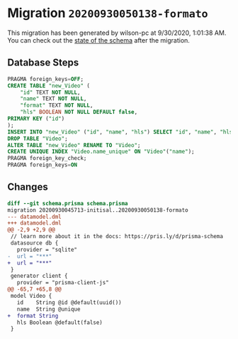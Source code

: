 # Migration `20200930050138-formato`

This migration has been generated by wilson-pc at 9/30/2020, 1:01:38 AM.
You can check out the [state of the schema](./schema.prisma) after the migration.

## Database Steps

```sql
PRAGMA foreign_keys=OFF;
CREATE TABLE "new_Video" (
    "id" TEXT NOT NULL,
    "name" TEXT NOT NULL,
    "format" TEXT NOT NULL,
    "hls" BOOLEAN NOT NULL DEFAULT false,
PRIMARY KEY ("id")
);
INSERT INTO "new_Video" ("id", "name", "hls") SELECT "id", "name", "hls" FROM "Video";
DROP TABLE "Video";
ALTER TABLE "new_Video" RENAME TO "Video";
CREATE UNIQUE INDEX "Video.name_unique" ON "Video"("name");
PRAGMA foreign_key_check;
PRAGMA foreign_keys=ON
```

## Changes

```diff
diff --git schema.prisma schema.prisma
migration 20200930045713-initisal..20200930050138-formato
--- datamodel.dml
+++ datamodel.dml
@@ -2,9 +2,9 @@
 // learn more about it in the docs: https://pris.ly/d/prisma-schema
 datasource db {
   provider = "sqlite"
-  url = "***"
+  url = "***"
 }
 generator client {
   provider = "prisma-client-js"
@@ -65,7 +65,8 @@
 model Video {
   id    String @id @default(uuid())
   name  String @unique
+  format String
   hls Boolean @default(false)
 }
```


